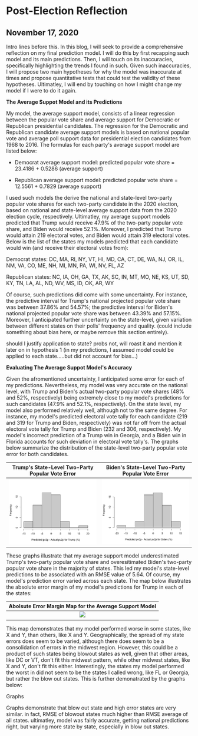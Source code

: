 # Post-Election Reflection 
## November 17, 2020

Intro lines before this. 
In this blog, I will seek to provide a comprehensive reflection on my final prediction model. I will do this by first recapping such model and its main predictions. Then, I will touch on its inaccuracies, specifically highlighting the trends I found in such. Given such inaccuracies, I will propose two main hypotheses for why the model was inaccurate at times and propose quantitative tests that could test the validity of these hypotheses. Ultimatley, I will end by touching on how I might change my model if I were to do it again. 

**The Average Suppot Model and its Predictions**

My model, the average support model, consists of a linear regression between the popular vote share and average support for Democratic or Republican presidential candidates. The regression for the Democratic and Republican candidate average support models is based on national popular vote and average poll support data for presidential election candidates from 1968 to 2016. The formulas for each party's average support model are listed below:

* Democrat average support model: predicted popular vote share = 23.4186 + 0.5286 (average support)

* Republican average support model: predicted popular vote share = 12.5561 + 0.7829 (average support)

I used such models the derive the national and state-level two-party popular vote shares for each two-party candidate in the 2020 election, based on national and state-level average support data from the 2020 election cycle, respectively. Ultimatley, my average support models predicted that Trump would receive 47.9% of the two-party popular vote share, and Biden would receive 52.1%. Moreover, I predicted that Trump would attain 219 electoral votes, and Biden would attain 319 electoral votes. Below is the list of the states my models predicted that each candidate would win (and receive their electoral votes from):

Democrat states: DC, MA, RI, NY, VT, HI, MD, CA, CT, DE, WA, NJ, OR, IL, NM, VA, CO, ME, NH, MI, MN, PA, WI, NV, FL, AZ

Republican states: NC, IA, OH, GA, TX, AK, SC, IN, MT, MO, NE, KS, UT, SD, KY, TN, LA, AL, ND, WV, MS, ID, OK, AR, WY

Of course, such predictions did come with some uncertainty. For instance, the predictive interval for Trump's national projected popular vote share was between 37.86% and 54.57%; the predictive interval for Biden's national projected popular vote share was between 43.39% and 57.15%. Moreover, I anticipated further uncertainty on the state-level, given variation between different states on their polls' frequency and quality. 
(could include something about bias here, or maybe remove this section entirely).

should I justify application to state? probs not, will roast it and mention it later on in hypothesis 1 (in my predictions, I assumed model could be applied to each state.....but did not account for bias...)

**Evaluating The Average Suppot Model's Accuracy**

Given the afromentioned uncertainty, I anticipated some error for each of my predictions. Nevertheless, my model was very accurate on the national level, with Trump and Biden's actual two-party popular vote shares (48% and 52%, respectively) being extremely close to my model's predictions for such candidates (47.9% and 52.1%, respectively). On the state level, my model also performed relatively well, although not to the same degree. For instance, my model's predicted electoral vote tally for each candidate (219 and 319 for Trump and Biden, respectively) was not far off from the actual electoral vote tally for Trump and Biden (232 and 306, respectively). My model's incorrect prediction of a Trump win in Georgia, and a Biden win in Florida accounts for such deviation in electoral vote tally's. The graphs below summarize the distribution of the state-level two-party popular vote error for both candidates. 

Trump's State-Level Two-Party Popular Vote Error   |  Biden's State-Level Two-Party Popular Vote Error
:-------------------------:|:-------------------------:
![](Reflection4.png)|![](Reflection5.png)

These graphs illustrate that my average support model underestimated Trump's two-party popular vote share and overesitimated Biden's two-party popular vote share in the majority of states. This led my model's state-level predictions to be associated with an RMSE value of 5.64. Of course, my model's prediction error varied across each state. The map below illustrates the absolute error margin of my model's predictions for Trump in each of the states:

| Abolsute Error Margin Map for the Average Support Model |
|:-:|
|![](Reflections1.png)|

This map demonstrates that my model performed worse in some states, like X and Y, than others, like X and Y. Geographically, the spread of my state errors does seem to be varied, although there does seem to be a consolidation of errors in the midwest region. However, this could be a product of such states being blowout states as well, given that other areas, like DC or VT, don't fit this midwest pattern, while other midwest states, like X and Y, don't fit this either. Interestingly, the states my model performed the worst in did not seem to be the states I called wrong, like FL or Georgia, but rather the blow out states. This is further demonatrated by the graphs below:

Graphs

Graphs demonstrate that blow out state and high error states are very similar. in fact, RMSE of blowout states much higher than RMSE average of all states. ultimatley, model was fairly accurate, getting national predictions right, but varying more state by state, especially in blow out states. 












